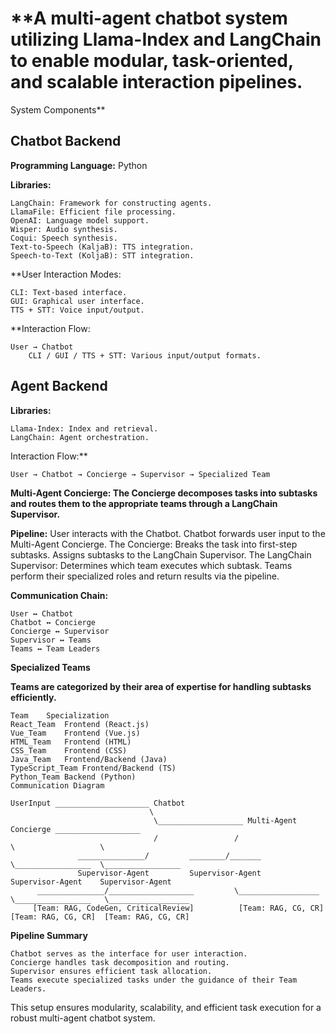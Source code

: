 
# **A multi-agent chatbot system utilizing Llama-Index and LangChain to enable modular, task-oriented, and scalable interaction pipelines.
System Components**

## Chatbot Backend

**Programming Language:** Python

**Libraries:**

    LangChain: Framework for constructing agents.
    LlamaFile: Efficient file processing.
    OpenAI: Language model support.
    Wisper: Audio synthesis.
    Coqui: Speech synthesis.
    Text-to-Speech (KaljaB): TTS integration.
    Speech-to-Text (KoljaB): STT integration.

**User Interaction Modes:

    CLI: Text-based interface.
    GUI: Graphical user interface.
    TTS + STT: Voice input/output.

**Interaction Flow:

    User → Chatbot
        CLI / GUI / TTS + STT: Various input/output formats.

## Agent Backend

**Libraries:**

    Llama-Index: Index and retrieval.
    LangChain: Agent orchestration.

Interaction Flow:**

    User → Chatbot → Concierge → Supervisor → Specialized Team

**Multi-Agent Concierge: The Concierge decomposes tasks into subtasks and routes them to the appropriate teams through a LangChain Supervisor.**

**Pipeline:**
    User interacts with the Chatbot.
    Chatbot forwards user input to the Multi-Agent Concierge.
    The Concierge:
        Breaks the task into first-step subtasks.
        Assigns subtasks to the LangChain Supervisor.
    The LangChain Supervisor:
        Determines which team executes which subtask.
    Teams perform their specialized roles and return results via the pipeline.

**Communication Chain:**

    User ↔ Chatbot
    Chatbot ↔ Concierge
    Concierge ↔ Supervisor
    Supervisor ↔ Teams
    Teams ↔ Team Leaders

**Specialized Teams**

**Teams are categorized by their area of expertise for handling subtasks efficiently.**
```text
Team	Specialization
React_Team	Frontend (React.js)
Vue_Team	Frontend (Vue.js)
HTML_Team	Frontend (HTML)
CSS_Team	Frontend (CSS)
Java_Team	Frontend/Backend (Java)
TypeScript_Team	Frontend/Backend (TS)
Python_Team	Backend (Python)
Communication Diagram
```


```text
UserInput _____________________ Chatbot
                               \
                                \___________________ Multi-Agent Concierge ___________________
                                /                 /                        \                   \
               _______________/         ________/_______                     \_________________  \_________________
               Supervisor-Agent         Supervisor-Agent                       Supervisor-Agent    Supervisor-Agent     
      _______________/___________________         \__________________           \_________________   \__________________
     [Team: RAG, CodeGen, CriticalReview]          [Team: RAG, CG, CR]           [Team: RAG, CG, CR]  [Team: RAG, CG, CR]
```

**Pipeline Summary**

    Chatbot serves as the interface for user interaction.
    Concierge handles task decomposition and routing.
    Supervisor ensures efficient task allocation.
    Teams execute specialized tasks under the guidance of their Team Leaders.

This setup ensures modularity, scalability, and efficient task execution for a robust multi-agent chatbot system.


